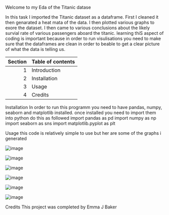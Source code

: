 Welcome to my Eda of the Titanic datase

In this task I imported the Titanic dataset as a dataframe.
First I cleaned it then genarated a heat mata of the data.
I then plotted various graphs to exore the dataset.
I then came to various conclusions about the likely survial rate of various passengers aboard the titanic.
learning thiS aspect of coding is important because in order to run visulisations you need to make sure that the dataframes are clean in order to beable to get a clear picture of what the data is telling us.


| Section | Table of contents |
|--------:|-------------------|
|        1|     Introduction  |
|        2|     Installation  |
|        3|     Usage         |
|        4|     Credits       |

Installation
In order to run this programm you need to have pandas, numpy, seaborn and matplotlib installed.
once installed you need to import them into python do this as followed
import pandas as pd
import numpy as np
import seaborn as sns
import matplotlib.pyplot as plt


Usage
this code is relatively simple to use but her are some of the graphs i generated

![image](https://github.com/emmabaker1984/Titanic-EDA-/assets/163059009/d5543371-ab88-485d-9cfa-90bb41b5745c)

![image](https://github.com/emmabaker1984/Titanic-EDA-/assets/163059009/b6f778a5-d950-4034-9652-502e73bd27bc)

![image](https://github.com/emmabaker1984/Titanic-EDA-/assets/163059009/37b66aa4-9267-44f2-872c-1531de85aa48)

![image](https://github.com/emmabaker1984/Titanic-EDA-/assets/163059009/078a8f03-874b-4794-936d-fc78f3380f4a)

![image](https://github.com/emmabaker1984/Titanic-EDA-/assets/163059009/e4e88243-50f4-45e6-b198-2ccb144b55c1)

![image](https://github.com/emmabaker1984/Titanic-EDA-/assets/163059009/e478c524-67db-461e-ba13-aad841edf8ed)


Credits
This project was completed by Emma J Baker


